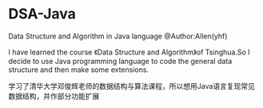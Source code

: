 # DSA-Java
Data Structure and Algorithm in Java language
@Author:Allen(yhf)

I have learned the course 《Data Structure and Algorithm》of Tsinghua.So I decide to use Java programming language to code the general data structure and then make some extensions.

学习了清华大学邓俊辉老师的数据结构与算法课程，所以想用Java语言复现常见数据结构，并作部分功能扩展
